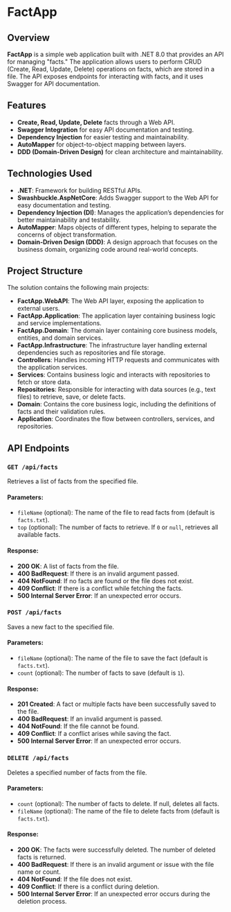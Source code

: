 # FactApp

## Overview

**FactApp** is a simple web application built with .NET 8.0 that provides an API for managing "facts." The application allows users to perform CRUD (Create, Read, Update, Delete) operations on facts, which are stored in a file. The API exposes endpoints for interacting with facts, and it uses Swagger for API documentation.

## Features

- **Create, Read, Update, Delete** facts through a Web API.
- **Swagger Integration** for easy API documentation and testing.
- **Dependency Injection** for easier testing and maintainability.
- **AutoMapper** for object-to-object mapping between layers.
- **DDD (Domain-Driven Design)** for clean architecture and maintainability.

## Technologies Used

- **.NET**: Framework for building RESTful APIs.
- **Swashbuckle.AspNetCore**: Adds Swagger support to the Web API for easy documentation and testing.
- **Dependency Injection (DI)**: Manages the application’s dependencies for better maintainability and testability.
- **AutoMapper**: Maps objects of different types, helping to separate the concerns of object transformation.
- **Domain-Driven Design (DDD)**: A design approach that focuses on the business domain, organizing code around real-world concepts.

## Project Structure

The solution contains the following main projects:

- **FactApp.WebAPI**: The Web API layer, exposing the application to external users.
- **FactApp.Application**: The application layer containing business logic and service implementations.
- **FactApp.Domain**: The domain layer containing core business models, entities, and domain services.
- **FactApp.Infrastructure**: The infrastructure layer handling external dependencies such as repositories and file storage.
- **Controllers**: Handles incoming HTTP requests and communicates with the application services.
- **Services**: Contains business logic and interacts with repositories to fetch or store data.
- **Repositories**: Responsible for interacting with data sources (e.g., text files) to retrieve, save, or delete facts.
- **Domain**: Contains the core business logic, including the definitions of facts and their validation rules.
- **Application**: Coordinates the flow between controllers, services, and repositories.

## API Endpoints

### `GET /api/facts`

Retrieves a list of facts from the specified file.

#### Parameters:

- `fileName` (optional): The name of the file to read facts from (default is `facts.txt`).
- `top` (optional): The number of facts to retrieve. If `0` or `null`, retrieves all available facts.

#### Response:

- **200 OK**: A list of facts from the file.
- **400 BadRequest**: If there is an invalid argument passed.
- **404 NotFound**: If no facts are found or the file does not exist.
- **409 Conflict**: If there is a conflict while fetching the facts.
- **500 Internal Server Error**: If an unexpected error occurs.

### `POST /api/facts`

Saves a new fact to the specified file.

#### Parameters:

- `fileName` (optional): The name of the file to save the fact (default is `facts.txt`).
- `count` (optional): The number of facts to save (default is `1`).

#### Response:

- **201 Created**: A fact or multiple facts have been successfully saved to the file.
- **400 BadRequest**: If an invalid argument is passed.
- **404 NotFound**: If the file cannot be found.
- **409 Conflict**: If a conflict arises while saving the fact.
- **500 Internal Server Error**: If an unexpected error occurs.

### `DELETE /api/facts`

Deletes a specified number of facts from the file.

#### Parameters:

- `count` (optional): The number of facts to delete. If null, deletes all facts.
- `fileName` (optional): The name of the file to delete facts from (default is `facts.txt`).

#### Response:

- **200 OK**: The facts were successfully deleted. The number of deleted facts is returned.
- **400 BadRequest**: If there is an invalid argument or issue with the file name or count.
- **404 NotFound**: If the file does not exist.
- **409 Conflict**: If there is a conflict during deletion.
- **500 Internal Server Error**: If an unexpected error occurs during the deletion process.
